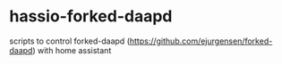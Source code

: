 # hassio-forked-daapd
scripts to control forked-daapd (https://github.com/ejurgensen/forked-daapd) with home assistant
